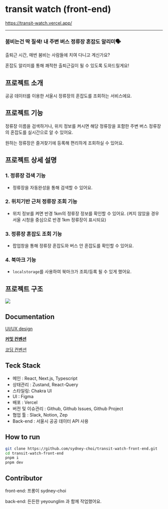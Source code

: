 # transit watch (front-end)

https://transit-watch.vercel.app/

---

### 붐비는건 딱 질색! 내 주변 버스 정류장 혼잡도 알리미🗣

출퇴근 시간, 매번 붐비는 사람들에 치여 다니고 계신가요?

혼잡도 알리미를 통해 쾌적한 출퇴근길이 될 수 있도록 도와드릴게요!

## 프로젝트 소개

공공 데이터를 이용한 서울시 정류장의 혼잡도를 조회하는 서비스에요.

## 프로젝트 기능

정류장 이름을 검색하거나, 위치 정보를 켜시면 해당 정류장을 포함한 주변 버스 정류장의 혼잡도를 실시간으로 알 수 있어요.

원하는 정류장은 즐겨찾기에 등록해 편리하게 조회하실 수 있어요.

## 프로젝트 상세 설명

### 1. 정류장 검색 기능

- 정류장을 자동완성을 통해 검색할 수 있어요.

### 2. 위치기반 근처 정류장 조회 기능

- 위치 정보를 켜면 반경 1km의 정류장 정보를 확인할 수 있어요. (켜지 않았을 경우 서울 시청을 중심으로 반경 1km 정류장이 표시되요)

### 3. 정류장 혼잡도 조회 기능

- 팝업창을 통해 정류장 혼잡도와 버스 안 혼잡도를 확인할 수 있어요.

### 4. 북마크 기능

- `localstorage`를 사용하여 북마크가 조회/등록 될 수 있게 했어요.

## 프로젝트 구조

<img src="https://camo.githubusercontent.com/0fbbdfc9d7ccd04e1c60654a80b1e7f4030453b75d1729528c77aa4bbd1cefc7/68747470733a2f2f692e696d6775722e636f6d2f593866613156312e706e67"/>

## **Documentation**

[UI/UX design](https://www.figma.com/file/eCzr0mvNCHssfsZ9rMMR2K/Untitled?type=design&node-id=0%3A1&mode=design&t=psICH6i9a6dVgMI1-1)

**[커밋 컨벤션](https://github.com/sydney-choi/transit-watch-front-end/wiki/%E2%9C%85-%EC%BB%A4%EB%B0%8B-%EC%BB%A8%EB%B2%A4%EC%85%98)**

[코딩 컨벤션](https://github.com/sydney-choi/transit-watch-front-end/wiki/%E2%9C%85-%EC%BD%94%EB%93%9C-%EC%BB%A8%EB%B2%A4%EC%85%98)

## Teck Stack

- 메인 : React, Next.js, Typescript
- 상태관리 : Zustand, React-Query
- 스타일링: Chakra UI
- UI : Figma
- 배포 : Vercel
- 버전 및 이슈관리 : Github, Github Issues, Github Project
- 협업 툴 : Slack, Notion, Zep
- Back-end : 서울시 공공 데이터 API 사용

## **How to run**

```bash
git clone https://github.com/sydney-choi/transit-watch-front-end.git
cd transit-watch-front-end
pnpm i
pnpm dev
```

## Contributor

front-end: 프롱이 sydney-choi

back-end: 든든한 yeyounglim 과 함께 작업했어요.
